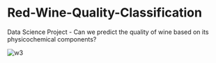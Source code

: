 # Red-Wine-Quality-Classification
Data Science Project - Can we predict the quality of wine based on its physicochemical components?



![w3](https://github.com/user-attachments/assets/6bd61e3c-58a9-436d-92e1-ccf75743d4d3)
